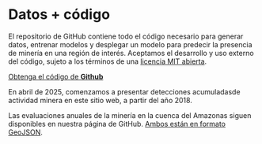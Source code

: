 # Datos + código

El repositorio de GitHub contiene todo el código necesario para generar datos, entrenar modelos y desplegar un modelo para predecir la presencia de minería en una región de interés. Aceptamos el desarrollo y uso externo del código, sujeto a los términos de una [licencia MIT abierta](https://github.com/earthrise-media/mining-detector/blob/main/LICENSE).

<a class="amw-btn" href="https://github.com/earthrise-media/mining-detector">Obtenga el código de  <b>Github</b></a>

En abril de 2025, comenzamos a presentar detecciones acumuladasde actividad minera en este sitio web, a partir del año 2018.

Las evaluaciones anuales de la minería en la cuenca del Amazonas siguen disponibles en nuestra página de GitHub. [Ambos están en formato GeoJSON](https://github.com/earthrise-media/mining-detector#results).
